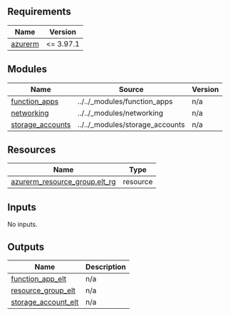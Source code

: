 <!-- markdownlint-disable -->
<!-- BEGINNING OF PRE-COMMIT-TERRAFORM DOCS HOOK -->
## Requirements

| Name | Version |
|------|---------|
| <a name="requirement_azurerm"></a> [azurerm](#requirement\_azurerm) | <= 3.97.1 |

## Modules

| Name | Source | Version |
|------|--------|---------|
| <a name="module_function_apps"></a> [function\_apps](#module\_function\_apps) | ../../_modules/function_apps | n/a |
| <a name="module_networking"></a> [networking](#module\_networking) | ../../_modules/networking | n/a |
| <a name="module_storage_accounts"></a> [storage\_accounts](#module\_storage\_accounts) | ../../_modules/storage_accounts | n/a |

## Resources

| Name | Type |
|------|------|
| [azurerm_resource_group.elt_rg](https://registry.terraform.io/providers/hashicorp/azurerm/latest/docs/resources/resource_group) | resource |

## Inputs

No inputs.

## Outputs

| Name | Description |
|------|-------------|
| <a name="output_function_app_elt"></a> [function\_app\_elt](#output\_function\_app\_elt) | n/a |
| <a name="output_resource_group_elt"></a> [resource\_group\_elt](#output\_resource\_group\_elt) | n/a |
| <a name="output_storage_account_elt"></a> [storage\_account\_elt](#output\_storage\_account\_elt) | n/a |
<!-- END OF PRE-COMMIT-TERRAFORM DOCS HOOK -->
